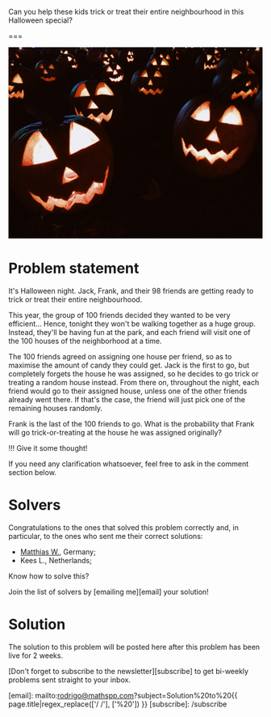 Can you help these kids trick or treat their entire neighbourhood in this Halloween special?

===

![A pumpkin patch with Halloween-themed carved pumpkins.](thumbnail.png "Photo by Taylor Rooney on Unsplash.")

# Problem statement

It's Halloween night.
Jack, Frank, and their 98 friends are getting ready to trick or treat their entire neighbourhood.

This year, the group of 100 friends decided they wanted to be very efficient...
Hence, tonight they won't be walking together as a huge group.
Instead, they'll be having fun at the park, and each friend will visit one of the 100 houses of the neighborhood at a time.

The 100 friends agreed on assigning one house per friend, so as to maximise the amount of candy they could get.
Jack is the first to go, but completely forgets the house he was assigned, so he decides to go trick or treating a random house instead.
From there on, throughout the night, each friend would go to their assigned house, unless one of the other friends already went there.
If that's the case, the friend will just pick one of the remaining houses randomly.

Frank is the last of the 100 friends to go.
What is the probability that Frank will go trick-or-treating at the house he was assigned originally?

!!! Give it some thought!

If you need any clarification whatsoever, feel free to ask in the comment section below.


# Solvers

Congratulations to the ones that solved this problem correctly and, in particular, to the ones
who sent me their correct solutions:

 - [Matthias W.](https://twitter.com/m2u_84), Germany;
 - Kees L., Netherlands;

Know how to solve this?

Join the list of solvers by [emailing me][email] your solution!


# Solution

The solution to this problem will be posted here after this problem has been live for 2 weeks.

[Don't forget to subscribe to the newsletter][subscribe] to get bi-weekly
problems sent straight to your inbox.

[email]: mailto:rodrigo@mathspp.com?subject=Solution%20to%20{{ page.title|regex_replace(['/ /'], ['%20']) }}
[subscribe]: /subscribe
